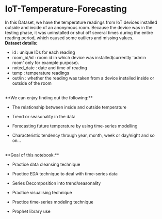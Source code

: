 # IoT-Temperature-Forecasting
In this Dataset, we have the temperature readings from IoT devices installed outside and inside of an anonymous room. Because the device was in the testing phase, it was uninstalled or shut off several times during the entire reading period, which caused some outliers and missing values.
<br>
**Dataset details:**
- id : unique IDs for each reading
- room_id/id : room id in which device was installed(currently 'admin room' only for example purpose).
- noted_date : date and time of reading
- temp : temperature readings
- out/in : whether the reading was taken from a device installed inside or outside of the room
<br>
**We can enjoy finding out the following:**

* The relationship between inside and outside temperature 

* Trend or seasonality in the data 

* Forecasting future temperature by using time-series modelling 

* Characteristic tendency through year, month, week or day/night and so on...
<br>
**Goal of this notebook:**

+ Practice data cleansing technique

+ Practice EDA technique to deal with time-series data

+ Series Decomposition into trend/seasonality

+ Practice visualising technique

+ Practice time-series modeling technique

+ Prophet library use
